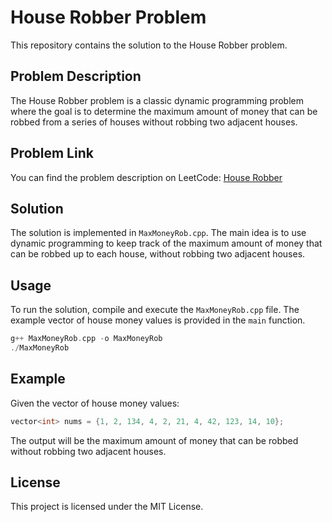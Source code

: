 # House Robber Problem

This repository contains the solution to the House Robber problem.

## Problem Description

The House Robber problem is a classic dynamic programming problem where the goal is to determine the maximum amount of money that can be robbed from a series of houses without robbing two adjacent houses.

## Problem Link

You can find the problem description on LeetCode: [House Robber](https://leetcode.com/problems/house-robber/)

## Solution

The solution is implemented in `MaxMoneyRob.cpp`. The main idea is to use dynamic programming to keep track of the maximum amount of money that can be robbed up to each house, without robbing two adjacent houses.

## Usage

To run the solution, compile and execute the `MaxMoneyRob.cpp` file. The example vector of house money values is provided in the `main` function.

```cpp
g++ MaxMoneyRob.cpp -o MaxMoneyRob
./MaxMoneyRob
```

## Example

Given the vector of house money values:

```cpp
vector<int> nums = {1, 2, 134, 4, 2, 21, 4, 42, 123, 14, 10};
```

The output will be the maximum amount of money that can be robbed without robbing two adjacent houses.

## License

This project is licensed under the MIT License.